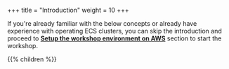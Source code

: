+++
title = "Introduction"
weight = 10
+++


If you're already familiar with the below concepts or already have experience with operating ECS clusters, you can skip the introduction and proceed to [**Setup the workshop environment on AWS**](/ecs-spot-capacity-providers/workshopsetup.html) section to start the workshop.


{{% children  %}}